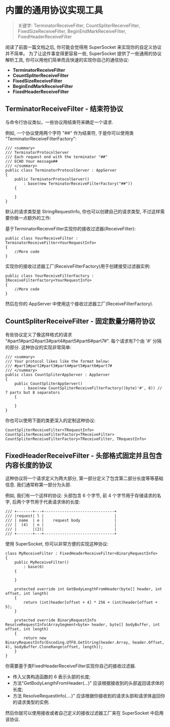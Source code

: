 # 内置的通用协议实现工具

> 关键字: TerminatorReceiveFilter, CountSpliterReceiveFilter, FixedSizeReceiveFilter, BeginEndMarkReceiveFilter, FixedHeaderReceiveFilter

阅读了前面一篇文档之后, 你可能会觉得用 SuperSocket 来实现你的自定义协议并不简单。 为了让这件事变得更容易一些, SuperSocket 提供了一些通用的协议解析工具, 你可以用他们简单而且快速的实现你自己的通信协议:

* **TerminatorReceiveFilter**
* **CountSpliterReceiveFilter**
* **FixedSizeReceiveFilter**
* **BeginEndMarkReceiveFilter**
* **FixedHeaderReceiveFilter**

## TerminatorReceiveFilter - 结束符协议

与命令行协议类似，一些协议用结束符来确定一个请求.

例如, 一个协议使用两个字符 "##" 作为结束符, 于是你可以使用类 "TerminatorReceiveFilterFactory":

    /// <summary>
    /// TerminatorProtocolServer
    /// Each request end with the terminator "##"
    /// ECHO Your message##
    /// </summary>
    public class TerminatorProtocolServer : AppServer
    {
        public TerminatorProtocolServer()
            : base(new TerminatorReceiveFilterFactory("##"))
        {
                
        }
    }

默认的请求类型是 StringRequestInfo, 你也可以创建自己的请求类型, 不过这样需要你做一点额外的工作:

基于TerminatorReceiveFilter实现你的接收过滤器(ReceiveFilter):

    public class YourReceiveFilter : TerminatorReceiveFilter<YourRequestInfo>
    {
        //More code
    }

实现你的接收过滤器工厂(ReceiveFilterFactory)用于创建接受过滤器实例:

    public class YourReceiveFilterFactory : IReceiveFilterFactory<YourRequestInfo>
    {
        //More code
    }

然后在你的 AppServer 中使用这个接收过滤器工厂(ReceiveFilterFactory).


## CountSpliterReceiveFilter - 固定数量分隔符协议

有些协议定义了像这样格式的请求 "#part1#part2#part3#part4#part5#part6#part7#". 每个请求有7个由 '#' 分隔的部分. 这种协议的实现非常简单:
        
    /// <summary>
    /// Your protocol likes like the format below:
    /// #part1#part2#part3#part4#part5#part6#part7#
    /// </summary>
    public class CountSpliterAppServer : AppServer
    {
        public CountSpliterAppServer()
            : base(new CountSpliterReceiveFilterFactory((byte)'#', 8)) // 7 parts but 8 separators
        {
            
        }
    }

你也可以使用下面的类更深入的定制这种协议:

    CountSpliterReceiveFilter<TRequestInfo>
    CountSpliterReceiveFilterFactory<TReceiveFilter>
    CountSpliterReceiveFilterFactory<TReceiveFilter, TRequestInfo>


## FixedHeaderReceiveFilter - 头部格式固定并且包含内容长度的协议

这种协议将一个请求定义为两大部分, 第一部分定义了包含第二部分长度等等基础信息. 我们通常称第一部分为头部.

例如, 我们有一个这样的协议: 头部包含 6 个字节, 前 4 个字节用于存储请求的名字, 后两个字节用于代表请求体的长度:

    /// +-------+---+-------------------------------+
    /// |request| l |                               |
    /// | name  | e |    request body               |
    /// |  (4)  | n |                               |
    /// |       |(2)|                               |
    /// +-------+---+-------------------------------+

使用 SuperSocket, 你可以非常方便的实现这种协议:

    class MyReceiveFilter : FixedHeaderReceiveFilter<BinaryRequestInfo>
    {
        public MyReceiveFilter()
            : base(6)
        {

        }

        protected override int GetBodyLengthFromHeader(byte[] header, int offset, int length)
        {
            return (int)header[offset + 4] * 256 + (int)header[offset + 5];
        }

        protected override BinaryRequestInfo ResolveRequestInfo(ArraySegment<byte> header, byte[] bodyBuffer, int offset, int length)
        {
            return new BinaryRequestInfo(Encoding.UTF8.GetString(header.Array, header.Offset, 4), bodyBuffer.CloneRange(offset, length));
        }
    }


你需要基于类FixedHeaderReceiveFilter<TRequestInfo>实现你自己的接收过滤器.

* 传入父类构造函数的 6 表示头部的长度;
* 方法"GetBodyLengthFromHeader(...)" 应该根据接收到的头部返回请求体的长度;
* 方法 ResolveRequestInfo(....)" 应该根据你接收到的请求头部和请求体返回你的请求类型的实例.

然后你就可以使用接收或者自己定义的接收过滤器工厂来在 SuperSocket 中启用该协议.